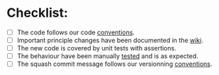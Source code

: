 # Checklist:
- [ ] The code follows our code [conventions](../CONTRIBUTING.md#go).
- [ ] Important principle changes have been documented in the [wiki](https://github.com/my-cloud/ruthenium/wiki).
- [ ] The new code is covered by unit tests with assertions.
- [ ] The behaviour have been manually [tested](https://github.com/my-cloud/ruthenium/wiki/Usage) and is as expected.
- [ ] The squash commit message follows our versionning [conventions](../CONTRIBUTING.md#git).
